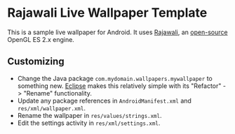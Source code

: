 # Rajawali Live Wallpaper Template

This is a sample live wallpaper for Android. It uses [Rajawali][1], an
[open-source][2] OpenGL ES 2.x engine.

## Customizing

* Change the Java package ```com.mydomain.wallpapers.mywallpaper``` to something
  new. [Eclipse][3] makes this relatively simple with its "Refactor" -> "Rename"
  functionality.
* Update any package references in ```AndroidManifest.xml```
  and ```res/xml/wallpaper.xml```.
* Rename the wallpaper in ```res/values/strings.xml```.
* Edit the settings activity in ```res/xml/settings.xml```.

[1]: http://www.rozengain.com/blog/2011/08/23/announcing-rajawali-an-opengl-es-2-0-based-3d-framework-for-android/
  "Rajawali introduction"
[2]: https://github.com/MasDennis/Rajawali
  "Rajawali source code repository"
[3]: http://www.eclipse.org/
  "Eclipse home page"
